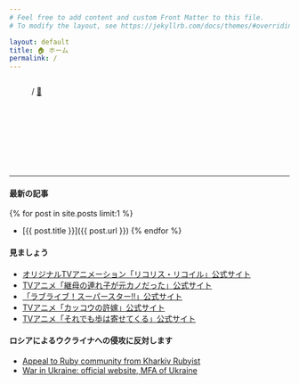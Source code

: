 ```yaml
---
# Feel free to add content and custom Front Matter to this file.
# To modify the layout, see https://jekyllrb.com/docs/themes/#overriding-theme-defaults

layout: default
title: 🏠 ホーム
permalink: /
---
```


<div class="container" id="particles-js" style="position: relative; height: 10rem; z-index: 100">
  <div style="position: absolute; width: 100%; z-index: 200">
    <figure class="text-center">
    <blockquote class="blockquote">
      <p id="text"></p>
    </blockquote>
    <figcaption class="blockquote-footer">
      <span id="artist"></span> / <cite id="title"></cite> <a href="javascript:void(0)" id="refreshButton" class="fs-4 text-decoration-none">🔄</a>
    </figcaption>
    
  </figure>
  </div>  
</div>

---

#### 最新の記事
{% for post in site.posts limit:1 %}
  * [{{ post.title }}]({{ post.url }})
{% endfor %}

#### 見ましょう
* [オリジナルTVアニメーション「リコリス・リコイル」公式サイト](https://lycoris-recoil.com/)
* [TVアニメ「継母の連れ子が元カノだった」公式サイト](https://tsurekano-anime.com/)
* [「ラブライブ！スーパースター!!」公式サイト](https://www.lovelive-anime.jp/yuigaoka/)
* [TVアニメ「カッコウの許嫁」公式サイト](https://cuckoos-anime.com/)
* [TVアニメ「それでも歩は寄せてくる」公式サイト](https://soreayu.com/)

#### ロシアによるウクライナへの侵攻に反対します
* [Appeal to Ruby community from Kharkiv Rubyist](https://zverok.space/blog/2022-03-03-WAR.html)
* [War in Ukraine: official website, MFA of Ukraine](https://war.ukraine.ua/)

<script>
  function Word(_text, _artist, _title) {
    this.text = _text;
    this.artist = _artist;
    this.title = _title;
  } 
  
  let words = [];
  words.push(new Word("本当の夢はとまらないんだね いま心が駆け出すんだ", "Liella!", "START!! True dreams"));
  words.push(new Word("昨日の夜を大人になるまで 心に仕舞っておくよ", "はるまきごはん", "蛍はいなかった"));
  words.push(new Word("僕らは宇宙もまだ知らない ゼロのゲート開くよ", "いとうかなこ", "アマデウス"));
  words.push(new Word("また昔みたいに 眠れるような気がして", "iroha(sasaki)", "炉心融解"));
  words.push(new Word("君が手を差し伸べた 光で影が生まれる", "さユり", "花の塔"));
  words.push(new Word("きっと、目と目が合うと 吹き出しちゃったりするんだ", "いよわ", "オーバー!"));
  words.push(new Word("めんどくさい☆諦め悪いみたい まだ重々謙遜したい yey", "ずっと真夜中でいいのに。", "ミラーチューン"));
  words.push(new Word("僕と君はふたりだけで 楽しく壊れたいから", "きくお", "天国へ行こう"));
  words.push(new Word("偽りのない自由をこの手にダンス 故に踊る", "UPLIFT SPICE", "オメガリズム"));
  words.push(new Word("はなればなれ見上げた空は 青く青く澄み切っていく", "TrySail", "azure"));
  words.push(new Word("だんだん 君と同じ言葉が使えるね", "みきとP", "いーあるふぁんくらぶ"));
  words.push(new Word("明日が晴れるなら それでいいや", "Mrs. GREEN APPLE", "春愁"));
  words.push(new Word("全身全霊で向かうわ 再生 再生 再生成", "Perfume", "再生"));
  words.push(new Word("愛していんのさ 強く愛していんのさ", "syudou", "キュートなカノジョ"));
  words.push(new Word("いつになれば終わるんだ 皆目、見当もつかない", "sumika", "フィクション"));
  words.push(new Word("Every day I listen to my heart", "平原綾香", "Jupiter"));
  words.push(new Word("響き合う願いが今 覚醒めてく", "fripSide", "LEVEL5-judgelight-"));
  words.push(new Word("何より大切と気付いても もう目も合わない", "滝川 ありさ", "さよならのゆくえ"));
  words.push(new Word("私の言葉は難しく受け止めないで 軽く聞き流すぐらいでいいから", "40mP", "嘘つきメーカー"));
  words.push(new Word("忘れたい思い出が人質だから いつでも殺れること覚悟しといてよ", "DECO*27", "人質交換"));
  words.push(new Word("君を誰より深く知っていたのに 隣の席の君はいない", "やなぎなぎ", "over and over"));
  words.push(new Word("君にいいことがあるように 今日は赤いストローさしてあげる", "aiko", "ストロー"));
  words.push(new Word("タンタンタン...もっと、さ! 想いをとめないで", 'チーム"ハナヤマタ"', "ヨロコビ・シンクロニシティ"));
  words.push(new Word("狂ったフリでごまかしていこうぜ 骨も残らぬパパママよ", "いよわ", "1000年生きてる"));
  words.push(new Word("自分がそう思うから みんな○○であって欲しいんでしょ", "ピノキオピー", "魔法少女とチョコレゐト"));
  words.push(new Word("真の真のハッピーエンド 着々とつくりましょ", "Wake Up, Girls!", "恋?で愛?で暴君です!"));
  words.push(new Word("重い荷物はいらないよ 裸足でかけていこう", "鹿乃", "プリマステラ"));
  words.push(new Word("これはそう、今日を諦めなかった 故の物語", "Leo/need", "ステラ"));
  words.push(new Word("同じく夢見続ける全て 君の明日を照らしたい", "川田まみ", "FIXED STAR"));
  words.push(new Word("泥んこだけど歩いて行ける まだまだ先は長いさ", "れるりり", "神のまにまに"));
  words.push(new Word("ダウンロードは終わらない アップロードは進捗ない", "かめりあ feat.ななひら", "インターネットが遅いさん"));
  words.push(new Word("なんでもないような秘密で わたしだけのあなたを探すの", "三月のパンタシア", "三月がずっと続けばいい"));
  words.push(new Word("呆れていないでちょっと待って きっと気に入ってもらえると思うな", "Official髭男dism", "115万キロのフィルム"));
  words.push(new Word("最後のサヨナラは他の誰でもなく 自分に叫んだんだろう", "あいみょん", "生きていたんだよな"));
  words.push(new Word("もう何も失わないように この血を流し尽くせ", "9mm Parabellum Bullet", "インフェルノ"));
  words.push(new Word("おっしゃ Let's 世界征服だ", "きゃりーぱみゅぱみゅ", "インベーダーインベーダー"));
  words.push(new Word("「いまは朝じゃないでしょ?」って そんなのしらない!", "名取さな", "さなのおうた。"));
  words.push(new Word("陽のあたる坂道を 自転車で駆けのぼる", "つじあやの", "風になる"));
  words.push(new Word("がんばってもどうしようもない時も きみを思い出すよ", "DREAMS COME TRUE", "何度でも"));
  words.push(new Word("離れ離れの街を 繋ぐ列車は行ってしまったね", "稲葉曇", "ラグトレイン"));
  words.push(new Word("大空を飛び回って 命揺らせ", "King Gnu", "飛行艇"));
  words.push(new Word("目先のマニーより 気持ち良いのが大事!", "23.exe", "CHO-DARI-"));
  words.push(new Word("虹の根元を探しにいこう あなたと迎えたい明日のために", "米津玄師", "かいじゅうのマーチ"));
  
  function updateText() {
    let selected_word = words[Math.floor(Math.random() * words.length)];
    document.getElementById("text").innerHTML = selected_word.text;
    document.getElementById("artist").innerHTML = selected_word.artist;
    document.getElementById("title").innerHTML = selected_word.title;
  }
  
  updateText();
  
  document.getElementById("refreshButton").addEventListener("click", updateText);
</script>